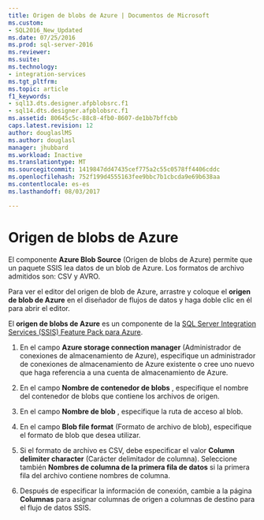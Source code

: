 ```yaml
---
title: Origen de blobs de Azure | Documentos de Microsoft
ms.custom:
- SQL2016_New_Updated
ms.date: 07/25/2016
ms.prod: sql-server-2016
ms.reviewer: 
ms.suite: 
ms.technology:
- integration-services
ms.tgt_pltfrm: 
ms.topic: article
f1_keywords:
- sql13.dts.designer.afpblobsrc.f1
- sql14.dts.designer.afpblobsrc.f1
ms.assetid: 80645c5c-88c8-4fb0-8607-de1bb7bffcbb
caps.latest.revision: 12
author: douglaslMS
ms.author: douglasl
manager: jhubbard
ms.workload: Inactive
ms.translationtype: MT
ms.sourcegitcommit: 1419847dd47435cef775a2c55c0578ff4406cddc
ms.openlocfilehash: 752f199d4555163fee9bbc7b1cbcda9e69b638aa
ms.contentlocale: es-es
ms.lasthandoff: 08/03/2017

---
```

# <a name="azure-blob-source"></a>Origen de blobs de Azure
  El componente **Azure Blob Source** (Origen de blobs de Azure) permite que un paquete SSIS lea datos de un blob de Azure. Los formatos de archivo admitidos son: CSV y AVRO.
  
  Para ver el editor del origen de blob de Azure, arrastre y coloque el **origen de blob de Azure** en el diseñador de flujos de datos y haga doble clic en él para abrir el editor.  
  
 El **origen de blobs de Azure** es un componente de la [SQL Server Integration Services (SSIS) Feature Pack para Azure](../../integration-services/azure-feature-pack-for-integration-services-ssis.md).  
  
1.  En el campo **Azure storage connection manager** (Administrador de conexiones de almacenamiento de Azure), especifique un administrador de conexiones de almacenamiento de Azure existente o cree uno nuevo que haga referencia a una cuenta de almacenamiento de Azure.  
  
2.  En el campo **Nombre de contenedor de blobs** , especifique el nombre del contenedor de blobs que contiene los archivos de origen.  
  
3.  En el campo **Nombre de blob** , especifique la ruta de acceso al blob.  
  
4.  En el campo **Blob file format** (Formato de archivo de blob), especifique el formato de blob que desea utilizar.  
  
5.  Si el formato de archivo es CSV, debe especificar el valor **Column delimiter character** (Carácter delimitador de columna). Seleccione también **Nombres de columna de la primera fila de datos** si la primera fila del archivo contiene nombres de columna.  
  
6.  Después de especificar la información de conexión, cambie a la página **Columnas** para asignar columnas de origen a columnas de destino para el flujo de datos SSIS.  
  
  

